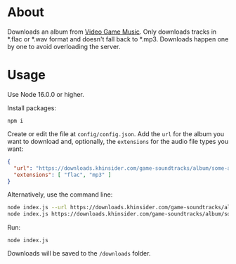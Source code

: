 # About

Downloads an album from [Video Game Music](https://downloads.khinsider.com). Only downloads tracks in *.flac or *.wav format and doesn't fall back to *.mp3. Downloads happen one by one to avoid overloading the server.

# Usage

Use Node 16.0.0 or higher.

Install packages:

```
npm i
```

Create or edit the file at `config/config.json`. Add the `url` for the album you want to download and, optionally, the `extensions` for the audio file types you want:

```json
{
  "url": "https://downloads.khinsider.com/game-soundtracks/album/some-album",
  "extensions": [ "flac", "mp3" ]
}
```

Alternatively, use the command line:

```sh
node index.js --url https://downloads.khinsider.com/game-soundtracks/album/some-album --extensions "flac" --extensions "mp3"
node index.js https://downloads.khinsider.com/game-soundtracks/album/some-album
```

Run:

```
node index.js
```

Downloads will be saved to the `/downloads` folder.
